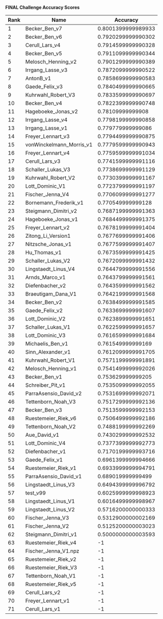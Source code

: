 **FINAL Challenge Accuracy Scores**



|Rank|Name|Accuracy|
|----|-----|---|
|1|Becker_Ben_v7|0.8001399999989933|
|2|Becker_Ben_v6|0.7920299999990302|
|3|Cerull_Lars_v4|0.7914599999990328|
|4|Becker_Ben_v5|0.7911099999990344|
|5|Melosch_Henning_v2|0.7901299999990389|
|6|Irrgang_Lasse_v3|0.7872099999990522|
|7|AntonB_v1|0.7858699999990583|
|8|Gaede_Felix_v3|0.7840499999990665|
|9|Kuhrwahl_Robert_V3|0.7833599999990697|
|10|Becker_Ben_v4|0.7822399999990748|
|11|Hageboeke_Jonas_v2|0.78109999999908|
|12|Irrgang_Lasse_v4|0.7798199999990858|
|13|Irrgang_Lasse_v1|0.779779999999086|
|14|Freyer_Lennart_v3|0.7794499999990875|
|15|vonWinckelmann_Morris_v1|0.7779599999990943|
|16|Freyer_Lennart_v4|0.7759599999991034|
|17|Cerull_Lars_v3|0.7741599999991116|
|18|Schaller_Lukas_V3|0.7738699999991129|
|19|Kuhrwahl_Robert_V2|0.7730399999991167|
|20|Lott_Dominic_V1|0.7723799999991197|
|21|Fischer_Jenna_V4|0.7706099999991277|
|22|Bornemann_Frederik_v1|0.770549999999128|
|23|Steigmann_Dimitri_v2|0.7687199999991363|
|24|Hageboeke_Jonas_v1|0.7684499999991375|
|25|Freyer_Lennart_v2|0.7678199999991404|
|26|Zitong_Li_Version1|0.7677699999991406|
|27|Nitzsche_Jonas_v1|0.7677599999991407|
|28|Hu_Thomas_v1|0.7673599999991425|
|29|Schaller_Lukas_V2|0.7672099999991432|
|30|Lingstaedt_Linus_V4|0.7644799999991556|
|31|Arnds_Marco_v1|0.7643799999991561|
|32|Diefenbacher_v2|0.7643599999991562|
|33|Braeutigam_Dana_V1|0.7642199999991568|
|34|Becker_Ben_v2|0.7638499999991585|
|35|Gaede_Felix_v2|0.7633699999991607|
|36|Lott_Dominic_V2|0.7623899999991651|
|37|Schaller_Lukas_V1|0.7622599999991657|
|38|Lott_Dominic_V3|0.7616599999991684|
|39|Michaelis_Ben_v1|0.761549999999169|
|40|Sinn_Alexander_v1|0.7612099999991705|
|41|Kuhrwahl_Robert_V1|0.7571199999991891|
|42|Melosch_Henning_v1|0.7541499999992026|
|43|Becker_Ben_v1|0.753629999999205|
|44|Schreiber_Pit_v1|0.7535099999992055|
|45|ParraAsensio_David_v2|0.7531699999992071|
|46|Tettenborn_Noah_V3|0.7517299999992136|
|47|Becker_Ben_v3|0.7513599999992153|
|48|Ruestemeier_Riek_v6|0.7506499999992186|
|49|Tettenborn_Noah_V2|0.7488199999992269|
|50|Aue_David_v1|0.7430299999992532|
|51|Lott_Dominic_V4|0.7377399999992773|
|52|Diefenbacher_v1|0.7170199999993716|
|53|Gaede_Felix_v1|0.6961399999994666|
|54|Ruestemeier_Riek_v1|0.6933999999994791|
|55|ParraAsensio_David_v1|0.689019999999499|
|56|Lingstaedt_Linus_V3|0.6494399999996792|
|57|test_v99|0.6025999999998923|
|58|Lingstaedt_Linus_V1|0.6016499999998967|
|59|Lingstaedt_Linus_V2|0.5716200000000333|
|60|Fischer_Jenna_V3|0.5312900000002169|
|61|Fischer_Jenna_V2|0.5125200000003023|
|62|Steigmann_Dimitri_v1|0.5000000000003593|
|63|Ruestemeier_Riek_v4|-1|
|64|Fischer_Jenna_V1.npz|-1|
|65|Ruestemeier_Riek_v2|-1|
|66|Ruestemeier_Riek_V3|-1|
|67|Tettenborn_Noah_V1|-1|
|68|Ruestemeier_Riek_v5|-1|
|69|Cerull_Lars_v2|-1|
|70|Freyer_Lennart_v1|-1|
|71|Cerull_Lars_v1|-1|
